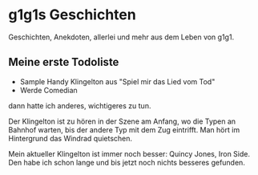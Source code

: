 # g1g1s Geschichten

Geschichten, Anekdoten, allerlei und mehr aus dem Leben von g1g1.

## Meine erste Todoliste

- Sample Handy Klingelton aus "Spiel mir das Lied vom Tod" 
- Werde Comedian

dann hatte ich anderes, wichtigeres zu tun.

Der Klingelton ist zu hören in der Szene am Anfang, wo die Typen an Bahnhof warten, bis der andere Typ mit dem Zug eintrifft.
Man hört im Hintergrund das Windrad quietschen.

Mein aktueller Klingelton ist immer noch besser: Quincy Jones, Iron Side.
Den habe ich schon lange und bis jetzt noch nichts besseres gefunden.

